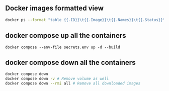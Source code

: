 ## Docker images formatted view
```bash
docker ps --format "table {{.ID}}\t{{.Image}}\t{{.Names}}\t{{.Status}}\t{{.Networks}}\t{{.Ports}}"
```

## docker compose up all the containers
```docker compose --env-file secrets.env up -d --build```

## docker compose down all the containers
```bash
docker compose down 
docker compose down -v # Remove volume as well
docker compose down --rmi all # Remove all downloaded images
```